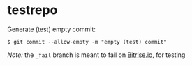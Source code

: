 testrepo
========


Generate (test) empty commit:

    $ git commit --allow-empty -m "empty (test) commit"


*Note:* the `_fail` branch is meant to fail on [Bitrise.io](https://www.bitrise.io), for testing
